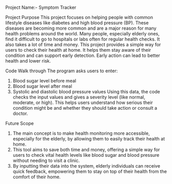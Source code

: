Project Name:- Symptom Tracker

Project Purpose
This project focuses on helping people with common lifestyle diseases like diabetes and high blood pressure (BP). 
These diseases are becoming more common and are a major reason for many health problems around the world.
Many people, especially elderly ones, find it difficult to go to hospitals or labs often for regular health checks. It also takes a lot of time and money.
This project provides a simple way for users to check their health at home. It helps them stay aware of their condition and can support early detection. Early action can lead to better health and lower risk.

Code Walk through
The program asks users to enter:
1) Blood sugar level before meal
2) Blood sugar level after meal
3) Systolic and diastolic blood pressure values
Using this data, the code checks the input values and gives a severity level (like normal, moderate, or high).
 This helps users understand how serious their condition might be and whether they should take action or consult a doctor.

Future Scope
1. The main concept is to make health monitoring more accessible, especially for the elderly, by allowing them to easily track their health at home. 
2. This tool aims to save both time and money, offering a simple way for users to check vital health levels like blood sugar and blood pressure without needing to visit a clinic.
3. By inputting their data into the system, elderly individuals can receive quick feedback, empowering them to stay on top of their health from the comfort of their home.
